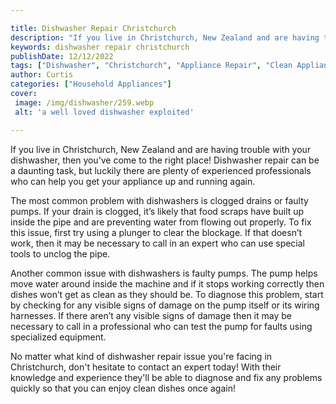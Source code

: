 ```yaml
---

title: Dishwasher Repair Christchurch
description: "If you live in Christchurch, New Zealand and are having trouble with your dishwasher, then you’ve come to the right place! Dishwas...keep going and find out"
keywords: dishwasher repair christchurch
publishDate: 12/12/2022
tags: ["Dishwasher", "Christchurch", "Appliance Repair", "Clean Appliance"]
author: Curtis
categories: ["Household Appliances"]
cover: 
 image: /img/dishwasher/259.webp
 alt: 'a well loved dishwasher exploited'

---
```


If you live in Christchurch, New Zealand and are having trouble with your dishwasher, then you’ve come to the right place! Dishwasher repair can be a daunting task, but luckily there are plenty of experienced professionals who can help you get your appliance up and running again.

The most common problem with dishwashers is clogged drains or faulty pumps. If your drain is clogged, it’s likely that food scraps have built up inside the pipe and are preventing water from flowing out properly. To fix this issue, first try using a plunger to clear the blockage. If that doesn’t work, then it may be necessary to call in an expert who can use special tools to unclog the pipe.

Another common issue with dishwashers is faulty pumps. The pump helps move water around inside the machine and if it stops working correctly then dishes won’t get as clean as they should be. To diagnose this problem, start by checking for any visible signs of damage on the pump itself or its wiring harnesses. If there aren’t any visible signs of damage then it may be necessary to call in a professional who can test the pump for faults using specialized equipment.

No matter what kind of dishwasher repair issue you're facing in Christchurch, don't hesitate to contact an expert today! With their knowledge and experience they'll be able to diagnose and fix any problems quickly so that you can enjoy clean dishes once again!
